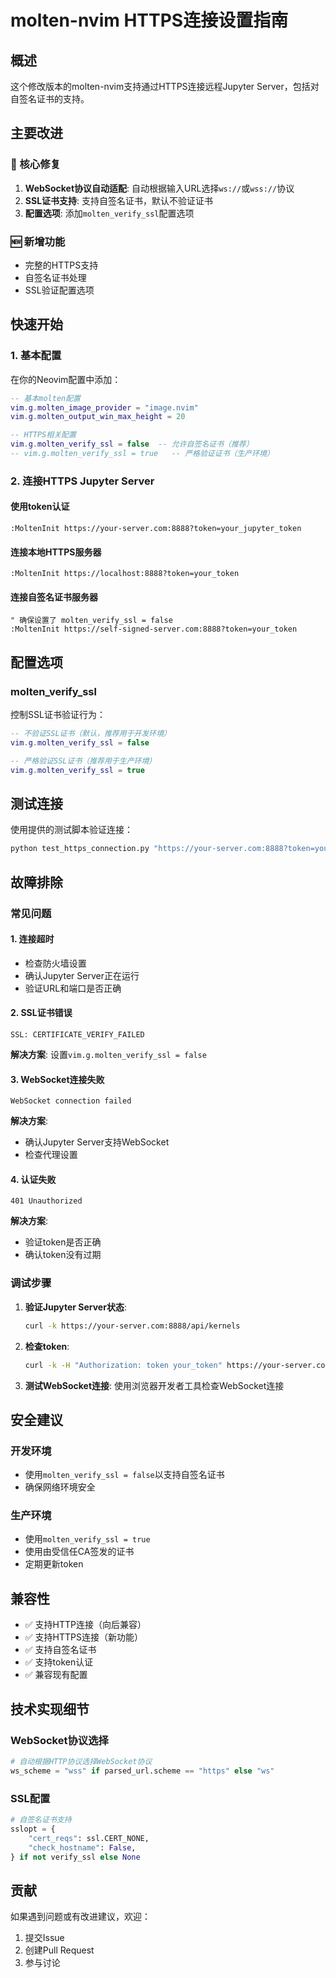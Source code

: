 # molten-nvim HTTPS连接设置指南

## 概述

这个修改版本的molten-nvim支持通过HTTPS连接远程Jupyter Server，包括对自签名证书的支持。

## 主要改进

### 🔧 核心修复
1. **WebSocket协议自动适配**: 自动根据输入URL选择`ws://`或`wss://`协议
2. **SSL证书支持**: 支持自签名证书，默认不验证证书
3. **配置选项**: 添加`molten_verify_ssl`配置选项

### 🆕 新增功能
- 完整的HTTPS支持
- 自签名证书处理
- SSL验证配置选项

## 快速开始

### 1. 基本配置

在你的Neovim配置中添加：

```lua
-- 基本molten配置
vim.g.molten_image_provider = "image.nvim"
vim.g.molten_output_win_max_height = 20

-- HTTPS相关配置
vim.g.molten_verify_ssl = false  -- 允许自签名证书（推荐）
-- vim.g.molten_verify_ssl = true   -- 严格验证证书（生产环境）
```

### 2. 连接HTTPS Jupyter Server

#### 使用token认证
```vim
:MoltenInit https://your-server.com:8888?token=your_jupyter_token
```

#### 连接本地HTTPS服务器
```vim
:MoltenInit https://localhost:8888?token=your_token
```

#### 连接自签名证书服务器
```vim
" 确保设置了 molten_verify_ssl = false
:MoltenInit https://self-signed-server.com:8888?token=your_token
```

## 配置选项

### molten_verify_ssl

控制SSL证书验证行为：

```lua
-- 不验证SSL证书（默认，推荐用于开发环境）
vim.g.molten_verify_ssl = false

-- 严格验证SSL证书（推荐用于生产环境）
vim.g.molten_verify_ssl = true
```

## 测试连接

使用提供的测试脚本验证连接：

```bash
python test_https_connection.py "https://your-server.com:8888?token=your_token"
```

## 故障排除

### 常见问题

#### 1. 连接超时
- 检查防火墙设置
- 确认Jupyter Server正在运行
- 验证URL和端口是否正确

#### 2. SSL证书错误
```
SSL: CERTIFICATE_VERIFY_FAILED
```
**解决方案**: 设置`vim.g.molten_verify_ssl = false`

#### 3. WebSocket连接失败
```
WebSocket connection failed
```
**解决方案**: 
- 确认Jupyter Server支持WebSocket
- 检查代理设置

#### 4. 认证失败
```
401 Unauthorized
```
**解决方案**:
- 验证token是否正确
- 确认token没有过期

### 调试步骤

1. **验证Jupyter Server状态**:
   ```bash
   curl -k https://your-server.com:8888/api/kernels
   ```

2. **检查token**:
   ```bash
   curl -k -H "Authorization: token your_token" https://your-server.com:8888/api/kernels
   ```

3. **测试WebSocket连接**:
   使用浏览器开发者工具检查WebSocket连接

## 安全建议

### 开发环境
- 使用`molten_verify_ssl = false`以支持自签名证书
- 确保网络环境安全

### 生产环境
- 使用`molten_verify_ssl = true`
- 使用由受信任CA签发的证书
- 定期更新token

## 兼容性

- ✅ 支持HTTP连接（向后兼容）
- ✅ 支持HTTPS连接（新功能）
- ✅ 支持自签名证书
- ✅ 支持token认证
- ✅ 兼容现有配置

## 技术实现细节

### WebSocket协议选择
```python
# 自动根据HTTP协议选择WebSocket协议
ws_scheme = "wss" if parsed_url.scheme == "https" else "ws"
```

### SSL配置
```python
# 自签名证书支持
sslopt = {
    "cert_reqs": ssl.CERT_NONE,
    "check_hostname": False,
} if not verify_ssl else None
```

## 贡献

如果遇到问题或有改进建议，欢迎：
1. 提交Issue
2. 创建Pull Request
3. 参与讨论
